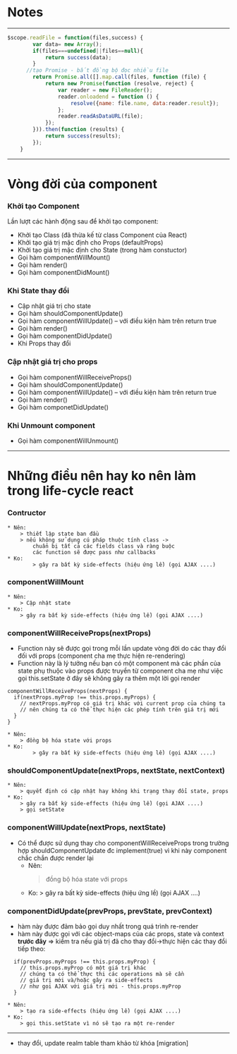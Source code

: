 # Notes

-----------------------------------------------------------
```javascript
$scope.readFile = function(files,success) {
    	var data= new Array();
    	if(files===undefined||files==null){
    		return success(data);
    	}
      //tạo Promise - bất đồng bộ đọc nhiều file
    	return Promise.all([].map.call(files, function (file) {
 	        return new Promise(function (resolve, reject) {
 	            var reader = new FileReader();
 	            reader.onloadend = function () {
 	                resolve({name: file.name, data:reader.result});
 	            };
 	            reader.readAsDataURL(file);
 	        });
 	    })).then(function (results) {	       
 	        return success(results);
 	    });
	}
```
------------------------------------------------------------
# Vòng đời của component
### Khởi tạo Component
Lần lượt các hành động sau để khởi tạo component:

- Khởi tạo Class (đã thừa kế từ class Component của React)
- Khởi tạo giá trị mặc định cho Props (defaultProps)
- Khởi tạo giá trị mặc định cho State (trong hàm constuctor)
- Gọi hàm componentWillMount()
- Gọi hàm render()
- Gọi hàm componentDidMount()
### Khi State thay đổi
- Cập nhật giá trị cho state
- Gọi hàm shouldComponentUpdate()
- Gọi hàm componentWillUpdate() – với điều kiện hàm trên return true
- Gọi hàm render()
- Gọi hàm componentDidUpdate()
- Khi Props thay đổi
### Cập nhật giá trị cho props
- Gọi hàm componentWillReceiveProps()
- Gọi hàm shouldComponentUpdate()
- Gọi hàm componentWillUpdate() – với điều kiện hàm trên return true
- Gọi hàm render()
- Gọi hàm componetDidUpdate()
### Khi Unmount component
- Gọi hàm componentWillUnmount()
---------------------------------------------------------------------
# Những điều nên hay ko nên làm trong life-cycle react
### Contructor
	* Nên:
		> thiết lập state ban đầu
		> nếu không sử dụng cú pháp thuộc tính class -> 
			chuẩn bị tất cả các fields class và ràng buộc 
			các function sẽ được pass như callbacks
	* Ko:
    		> gây ra bất kỳ side-effects (hiệu ứng lề) (gọi AJAX ....)
### componentWillMount
	* Nên:
		> Cập nhật state
	* Ko: 
		> gây ra bất kỳ side-effects (hiệu ứng lề) (gọi AJAX ....)
### componentWillReceiveProps(nextProps)
- Function này sẽ được gọi trong mỗi lần update vòng đời do các thay đổi đối với props
(component cha mẹ thực hiện re-rendering)
- Function này là lý tưởng nếu bạn có một component mà các phần của state 
phụ thuộc vào props được truyền từ component cha mẹ như việc 
gọi this.setState ở đây sẽ không gây ra thêm một lời gọi render
```
componentWillReceiveProps(nextProps) {
  if(nextProps.myProp !== this.props.myProps) {
    // nextProps.myProp có giá trị khác với current prop của chúng ta
    // nên chúng ta có thể thực hiện các phép tính trên giá trị mới
  }
}
```
	* Nên:
		> đồng bộ hóa state với props
	* Ko:
    		> gây ra bất kỳ side-effects (hiệu ứng lề) (gọi AJAX ....)
### shouldComponentUpdate(nextProps, nextState, nextContext)
	* Nên: 
		> quyết định có cập nhật hay không khi trạng thay đổi state, props
	* Ko:
		> gây ra bất kỳ side-effects (hiệu ứng lề) (gọi AJAX ....)
		> gọi setState
### componentWillUpdate(nextProps, nextState)
- Có thể được sử dụng thay cho componentWillReceiveProps trong trường hợp shouldComponentUpdate đc implement(true)
vì khi này component chắc chắn được render lại
	* Nên:
		> đồng bộ hóa state với props
	* Ko:
    		> gây ra bất kỳ side-effects (hiệu ứng lề) (gọi AJAX ....)
### componentDidUpdate(prevProps, prevState, prevContext)
- hàm này được đảm bảo gọi duy nhất trong quá trình re-render
-  hàm này được gọi với các object-maps của các props, state và context **trước đây** => kiểm tra
nếu giá trị đã cho thay đổi->thực hiện các thay đổi tiếp theo:
```
  if(prevProps.myProps !== this.props.myProp) {
    // this.props.myProp có một giá trị khác
    // chúng ta có thể thực thi các operations mà sẽ cần
    // giá trị mới và/hoặc gây ra side-effects 
    // như gọi AJAX với giá trị mới - this.props.myProp
  }
````
	* Nên:
		> tạo ra side-effects (hiệu ứng lề) (gọi AJAX ....)
	* Ko:
		> gọi this.setState vì nó sẽ tạo ra một re-render
--------------------------------------------------------------
- thay đổi, update realm table tham khảo từ khóa [migration]

